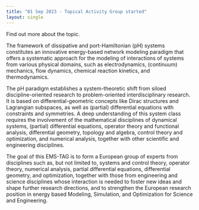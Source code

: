 ```yaml
---
title: "01 Sep 2023 - Topical Activity Group started"
layout: single
---
```

Find out more about the topic.


The framework of dissipative and port-Hamiltonian (pH) systems constitutes an innovative energy-based network modeling paradigm that offers a systematic approach for the modeling of interactions of systems from various physical domains, such as electrodynamics, (continuum) mechanics, flow dynamics, chemical reaction kinetics, and thermodynamics.

The pH paradigm establishes a system-theoretic shift from siloed discipline-oriented research to problem-oriented interdisciplinary research. It is based on differential-geometric concepts like Dirac structures and Lagrangian subspaces, as well as (partial) differential equations with constraints and symmetries. A deep understanding of this system class requires the involvement of the mathematical disciplines of dynamical systems, (partial) differential equations, operator theory and functional analysis, differential geometry, topology and algebra, control theory and optimization, and numerical analysis, together with other scientific and engineering disciplines.

The goal of this EMS-TAG is to form a European group of experts from disciplines such as, but not limited to, systems and control theory, operator theory, numerical analysis, partial differential equations, differential geometry, and optimization, together with those from engineering and science disciplines whose interaction is needed to foster new ideas and shape further research directions, and to strengthen the European research position in energy based Modeling, Simulation, and Optimization for Science and Engineering.





